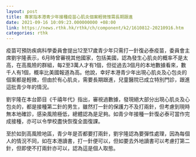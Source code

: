 ```yaml
---
layout: post
title: 專家指本港青少年接種疫苗心肌炎個案輕微惟需長期跟進
date: 2021-09-16 10:09:23.000000000 +08:00
link: https://news.rthk.hk/rthk/ch/component/k2/1610812-20210916.htm
categories: rthk
---
```


疫苗可預防疾病科學委員會提出12至17歲青少年只需打一針復必泰疫苗，委員會主席劉宇隆表示，6月時曾審視其他國家，包括美國，認為發生心肌炎的概率不是太高，在高風險的群組，每2至3萬人才有1個，但從過去3個月的本地數據看來，數千人有1個，概率比美國報道為高。他說，幸好本港青少年出現心肌炎及心包炎的個案都是輕微，但由於有心肌炎，需要長期跟進，兒童醫院已成立特別門診，跟進這批青少年的情況。

劉宇隆在本台節目《千禧年代》指出，審視過數據，發現絕大部分出現心肌炎及心包炎的，都是接種第二針的男生，雖然打一針的保護力不及打兩針，但考慮到現時無本地確診，感染風險極低，總體認為是足夠。如青少年接種一針復必泰可當作完成接種，亦可以令學校盡快恢復全面復課。

至於如到高風險地區，青少年是否都要打兩針，劉宇隆認為要彈性處理，因為每個人的情況不同，如在本港讀書，打一針便可以，但如要去外地讀書可以考慮打第二針，但即使不打兩針亦可以，認為這是個人取態。
